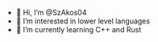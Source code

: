 - 👋 Hi, I’m @SzAkos04
- 👀 I’m interested in lower level languages
- 🌱 I’m currently learning C++ and Rust


<!---
SzAkos04/SzAkos04 is a ✨ special ✨ repository because its `README.md` (this file) appears on your GitHub profile.
You can click the Preview link to take a look at your changes.
--->
